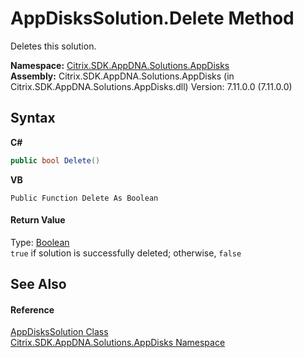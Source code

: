 # AppDisksSolution.Delete Method 
 

Deletes this solution.

**Namespace:**&nbsp;<a href="3c384851-470e-e1e2-019f-9fa48f730a55">Citrix.SDK.AppDNA.Solutions.AppDisks</a><br />**Assembly:**&nbsp;Citrix.SDK.AppDNA.Solutions.AppDisks (in Citrix.SDK.AppDNA.Solutions.AppDisks.dll) Version: 7.11.0.0 (7.11.0.0)

## Syntax

**C#**
```csharp
public bool Delete()
```

**VB**
```vbnet
Public Function Delete As Boolean
```


#### Return Value
Type: <a href="http://msdn2.microsoft.com/en-us/library/a28wyd50" target="_blank">Boolean</a><br />`true` if solution is successfully deleted; otherwise, `false`

## See Also


#### Reference
<a href="c558efde-3ed2-f446-b9f0-43e9bdfd40c2">AppDisksSolution Class</a><br /><a href="3c384851-470e-e1e2-019f-9fa48f730a55">Citrix.SDK.AppDNA.Solutions.AppDisks Namespace</a><br />